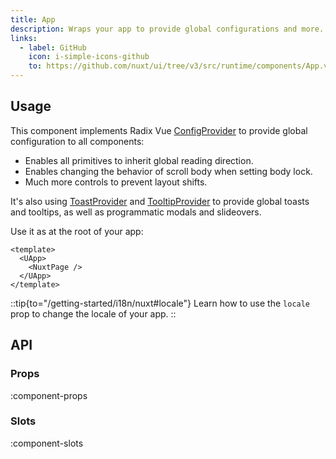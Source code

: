 ```yaml
---
title: App
description: Wraps your app to provide global configurations and more.
links:
  - label: GitHub
    icon: i-simple-icons-github
    to: https://github.com/nuxt/ui/tree/v3/src/runtime/components/App.vue
---
```


## Usage

This component implements Radix Vue [ConfigProvider](https://reka-ui.com/docs/utilities/config-provider) to provide global configuration to all components:

- Enables all primitives to inherit global reading direction.
- Enables changing the behavior of scroll body when setting body lock.
- Much more controls to prevent layout shifts.

It's also using [ToastProvider](https://reka-ui.com/docs/components/toast#provider) and [TooltipProvider](https://reka-ui.com/docs/components/tooltip#provider) to provide global toasts and tooltips, as well as programmatic modals and slideovers.

Use it as at the root of your app:

```vue [app.vue]
<template>
  <UApp>
    <NuxtPage />
  </UApp>
</template>
```

::tip{to="/getting-started/i18n/nuxt#locale"}
Learn how to use the `locale` prop to change the locale of your app.
::

## API

### Props

:component-props

### Slots

:component-slots
